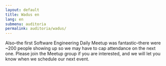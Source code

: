 ```yaml
---
layout: default
title: Wadus en
lang: en
submenu: auditoria
permalink: auditoria/wadus/
---
```

<section class="section section--blue">
  <div class="container u-txt-center title-section">
    <p>Also–the first Software Engineering Daily Meetup was fantastic–there were ~200 people showing up so we may have to cap attendance on the next one. Please join the Meetup group if you are interested, and we will let you know when we schedule our next event.</p>
  </div>
</section>

